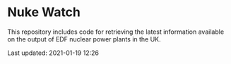 # Nuke Watch

This repository includes code for retrieving the latest information available on the output of EDF nuclear power plants in the UK.

Last updated: 2021-01-19 12:26